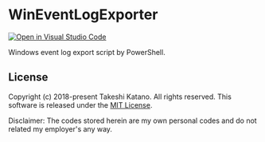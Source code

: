 # WinEventLogExporter

[![Open in Visual Studio Code](https://open.vscode.dev/badges/open-in-vscode.svg)](https://open.vscode.dev/tksh164/WinEventLogExporter)

Windows event log export script by PowerShell.

## License

Copyright (c) 2018-present Takeshi Katano. All rights reserved. This software is released under the [MIT License](https://github.com/tksh164/WinEventLogExporter/blob/master/LICENSE).

Disclaimer: The codes stored herein are my own personal codes and do not related my employer's any way.
